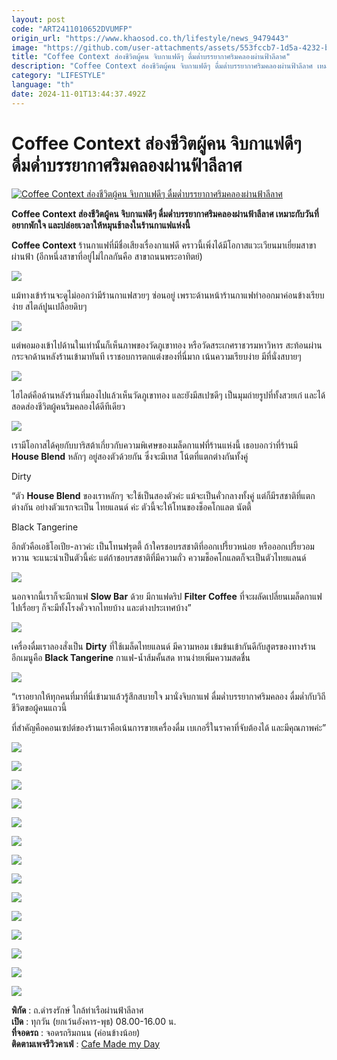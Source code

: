 ```yaml
---
layout: post
code: "ART2411010652DVUMFP"
origin_url: "https://www.khaosod.co.th/lifestyle/news_9479443"
image: "https://github.com/user-attachments/assets/553fccb7-1d5a-4232-b4d9-7e1bfd618420"
title: "Coffee Context ส่องชีวิตผู้คน จิบกาแฟดีๆ ดื่มด่ำบรรยากาศริมคลองผ่านฟ้าลีลาศ"
description: "Coffee Context ส่องชีวิตผู้คน จิบกาแฟดีๆ ดื่มด่ำบรรยากาศริมคลองผ่านฟ้าลีลาศ เหมาะกับวันที่อยากพักใจ และปล่อยเวลาให้หมุนช้าลงในร้านกาแฟแห่งนี้"
category: "LIFESTYLE"
language: "th"
date: 2024-11-01T13:44:37.492Z
---
```


# Coffee Context ส่องชีวิตผู้คน จิบกาแฟดีๆ ดื่มด่ำบรรยากาศริมคลองผ่านฟ้าลีลาศ

[![Coffee Context ส่องชีวิตผู้คน จิบกาแฟดีๆ ดื่มด่ำบรรยากาศริมคลองผ่านฟ้าลีลาศ](https://www.khaosod.co.th/wpapp/uploads/2024/10/Context001.jpg "Coffee Context ส่องชีวิตผู้คน จิบกาแฟดีๆ ดื่มด่ำบรรยากาศริมคลองผ่านฟ้าลีลาศ")](https://www.khaosod.co.th/wpapp/uploads/2024/10/Context001.jpg)

**Coffee Context ส่องชีวิตผู้คน จิบกาแฟดีๆ ดื่มด่ำบรรยากาศริมคลองผ่านฟ้าลีลาศ เหมาะกับวันที่อยากพักใจ และปล่อยเวลาให้หมุนช้าลงในร้านกาแฟแห่งนี้**

**Coffee Context** ร้านกาแฟที่มีชื่อเสียงเรื่องกาแฟดี คราวนี้เพิ่งได้มีโอกาสแวะเวียนมาเยี่ยมสาขาผ่านฟ้า (อีกหนึ่งสาขาที่อยู่ไม่ไกลกันคือ สาขาถนนพระอาทิตย์)

![](https://www.khaosod.co.th/wpapp/uploads/2024/10/IMG_5042-696x527.jpg)

แม้ทางเข้าร้านจะดูไม่ออกว่ามีร้านกาแฟสวยๆ ซ่อนอยู่ เพราะด้านหน้าร้านกาแฟทำออกมาค่อนข้างเรียบง่าย สไตล์ปูนเปลือยดิบๆ

![](https://www.khaosod.co.th/wpapp/uploads/2024/10/IMG_5087-527x696.jpg)

แต่พอมองเข้าไปด้านในเท่านั้นก็เห็นภาพของวัดภูเขาทอง หรือวัดสระเกศราชวรมหาวิหาร สะท้อนผ่านกระจกด้านหลังร้านเข้ามาทันที เราชอบการตกแต่งของที่นี่มาก เน้นความเรียบง่าย มีที่นั่งสบายๆ

![](https://www.khaosod.co.th/wpapp/uploads/2024/10/IMG_5089-696x527.jpg)

ไฮไลต์คือด้านหลังร้านที่มองไปแล้วเห็นวัดภูเขาทอง และยังมีสเปซดีๆ เป็นมุมถ่ายรูปที่ทั้งสวยเก๋ และได้สอดส่องชีวิตผู้คนริมคลองได้ดีทีเดียว

![](https://www.khaosod.co.th/wpapp/uploads/2024/10/IMG_5050-696x527.jpg)

เรามีโอกาสได้คุยกับบาริสต้าเกี่ยวกับความพิเศษของเมล็ดกาแฟที่ร้านแห่งนี้ เธอบอกว่าที่ร้านมี **House Blend** หลักๆ อยู่สองตัวด้วยกัน ซึ่งจะมีเทส โน้ตที่แตกต่างกันทั้งคู่

Dirty

“ตัว **House Blend** ของเราหลักๆ จะใช้เป็นสองตัวค่ะ แม้จะเป็นคั่วกลางทั้งคู่ แต่ก็มีรสชาติที่แตกต่างกัน อย่างตัวแรกจะเป็น ไทยแลนด์ ค่ะ ตัวนี้จะให้โทนของช็อคโกแลต นัตตี้

Black Tangerine

อีกตัวคือเอธิโอเปีย-ลาวค่ะ เป็นโทนฟรุตตี้ ถ้าใครชอบรสชาติที่ออกเปรี้ยวหน่อย หรือออกเปรี้ยวอมหวาน จะแนะนำเป็นตัวนี้ค่ะ แต่ถ้าชอบรสชาติที่มีความถั่ว ความช็อคโกแลตก็จะเป็นตัวไทยแลนด์

![](https://www.khaosod.co.th/wpapp/uploads/2024/10/IMG_5059-527x696.jpg)

นอกจากนี้เราก็จะมีกาแฟ **Slow Bar** ด้วย มีกาแฟดริป **Filter Coffee** ที่จะผลัดเปลี่ยนเมล็ดกาแฟไปเรื่อยๆ ก็จะมีทั้งโรงคั่วจากไทยบ้าง และต่างประเทศบ้าง”

![](https://www.khaosod.co.th/wpapp/uploads/2024/10/IMG_5085-527x696.jpg)

เครื่องดื่มเราลองสั่งเป็น **Dirty** ที่ใช้เมล็ดไทยแลนด์ มีความหอม เข้มข้นเข้ากันดีกับสูตรของทางร้าน อีกเมนูคือ **Black Tangerine** กาแฟ-น้ำส้มคั้นสด ทานง่ายเพิ่มความสดชื่น

![](https://www.khaosod.co.th/wpapp/uploads/2024/10/IMG_5068-527x696.jpg)

“เราอยากให้ทุกคนที่มาที่นี่เข้ามาแล้วรู้สึกสบายใจ มานั่งจิบกาแฟ ดื่มด่ำบรรยากาศริมคลอง ดื่มด่ำกับวิถีชีวิตขอผู้คนแถวนี้

ที่สำคัญคือคอนเซปต์ของร้านเราคือเน้นการขายเครื่องดื่ม เบเกอรี่ในราคาที่จับต้องได้ และมีคุณภาพค่ะ”

![](https://www.khaosod.co.th/wpapp/uploads/2024/10/IMG_5039-527x696.jpg)

![](https://www.khaosod.co.th/wpapp/uploads/2024/10/IMG_5044-527x696.jpg)

![](https://www.khaosod.co.th/wpapp/uploads/2024/10/IMG_5051-527x696.jpg)

![](https://www.khaosod.co.th/wpapp/uploads/2024/10/IMG_5080-527x696.jpg)

![](https://www.khaosod.co.th/wpapp/uploads/2024/10/IMG_5095-527x696.jpg)

![](https://www.khaosod.co.th/wpapp/uploads/2024/10/IMG_5100-527x696.jpg)

![](https://www.khaosod.co.th/wpapp/uploads/2024/10/IMG_5048-527x696.jpg)

![](https://www.khaosod.co.th/wpapp/uploads/2024/10/IMG_5061-527x696.jpg)

![](https://www.khaosod.co.th/wpapp/uploads/2024/10/IMG_5070-527x696.jpg)



![](https://www.khaosod.co.th/wpapp/uploads/2024/10/IMG_5084-527x696.jpg)

![](https://www.khaosod.co.th/wpapp/uploads/2024/10/IMG_5075-527x696.jpg)

![](https://www.khaosod.co.th/wpapp/uploads/2024/10/IMG_5078-696x527.jpg)

![](https://www.khaosod.co.th/wpapp/uploads/2024/10/IMG_5091-696x527.jpg)

![](https://www.khaosod.co.th/wpapp/uploads/2024/10/IMG_5093-527x696.jpg)

**พิกัด** : ถ.ดำรงรักษ์ ใกล้ท่าเรือผ่านฟ้าลีลาศ  
**เปิด** : ทุกวัน (ยกเว้นอังคาร-พุธ) 08.00-16.00 น.  
**ที่จอดรถ** : จอดรถริมถนน (ค่อนข้างน้อย)  
**ติดตามเพจรีวิวคาเฟ่** : [Cafe Made my Day](https://www.facebook.com/cafemademyday)